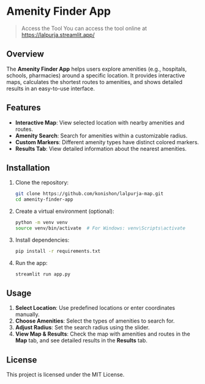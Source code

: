 
# Amenity Finder App

> Access the Tool
> You can access the tool online at https://lalpurja.streamlit.app/

## Overview

The **Amenity Finder App** helps users explore amenities (e.g., hospitals, schools, pharmacies) around a specific location. It provides interactive maps, calculates the shortest routes to amenities, and shows detailed results in an easy-to-use interface.

## Features

- **Interactive Map**: View selected location with nearby amenities and routes.
- **Amenity Search**: Search for amenities within a customizable radius.
- **Custom Markers**: Different amenity types have distinct colored markers.
- **Results Tab**: View detailed information about the nearest amenities.

## Installation

1. Clone the repository:
   ```bash
   git clone https://github.com/konishon/lalpurja-map.git
   cd amenity-finder-app
   ```

2. Create a virtual environment (optional):
   ```bash
   python -m venv venv
   source venv/bin/activate  # For Windows: venv\Scripts\activate
   ```

3. Install dependencies:
   ```bash
   pip install -r requirements.txt
   ```

4. Run the app:
   ```bash
   streamlit run app.py
   ```

## Usage

1. **Select Location**: Use predefined locations or enter coordinates manually.
2. **Choose Amenities**: Select the types of amenities to search for.
3. **Adjust Radius**: Set the search radius using the slider.
4. **View Map & Results**: Check the map with amenities and routes in the **Map** tab, and see detailed results in the **Results** tab.

## License

This project is licensed under the MIT License.